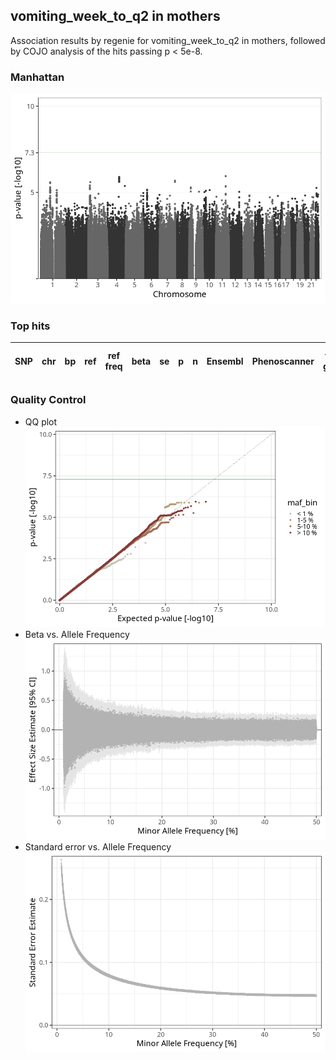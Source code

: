 ## vomiting_week_to_q2 in mothers
Association results by regenie for vomiting_week_to_q2 in mothers, followed by COJO analysis of the hits passing p < 5e-8.
### Manhattan
![](figures/pop_mothers_pheno_vomiting_week_to_q2_mh.png)
### Top hits
| SNP | chr | bp | ref | ref freq | beta | se | p | n | Ensembl | Phenoscanner | freq geno | b joint | b joint se | p joint | ld r |
| --- | --- | -- | --- | -------- | ---- | -- | - | - | ------- | ------------ | --------- | ------- | ---------- | ------- | ---- |
### Quality Control
- QQ plot
![](figures/pop_mothers_pheno_vomiting_week_to_q2_qq.png)
- Beta vs. Allele Frequency
![](figures/pop_mothers_pheno_vomiting_week_to_q2_beta_af.png)
- Standard error vs. Allele Frequency
![](figures/pop_mothers_pheno_vomiting_week_to_q2_se_af.png)
